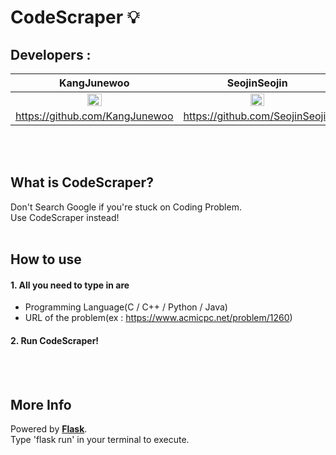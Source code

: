 # CodeScraper :bulb:



## Developers : 
| KangJunewoo | SeojinSeojin |
| :---: | :---: |
| <img src="https://avatars2.githubusercontent.com/u/29622782?s=460&v=4" width="30%"></img> | <img src="https://avatars0.githubusercontent.com/u/48249505?s=460&u=205a299a022725da6a76108d1d0a53f84b73e85b&v=4" width="30%"></img> |
| https://github.com/KangJunewoo | https://github.com/SeojinSeojin |

<br/><br/>



## What is CodeScraper?
  Don't Search Google if you're stuck on Coding Problem.  
  Use CodeScraper instead!
<br/><br/>



## How to use
#### 1. All you need to type in are
  * Programming Language(C / C++ / Python / Java)
  * URL of the problem(ex : https://www.acmicpc.net/problem/1260)

#### 2. Run CodeScraper!
<br/><br/>



## More Info
Powered by [**Flask**](https://flask.palletsprojects.com/en/1.1.x/).  
Type 'flask run' in your terminal to execute.
<br/><br/>